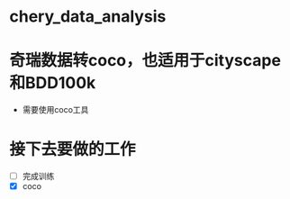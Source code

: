 # chery_data_analysis
# 奇瑞数据转coco，也适用于cityscape和BDD100k
* 需要使用coco工具

# 接下去要做的工作

- [ ] 完成训练
- [x] coco
